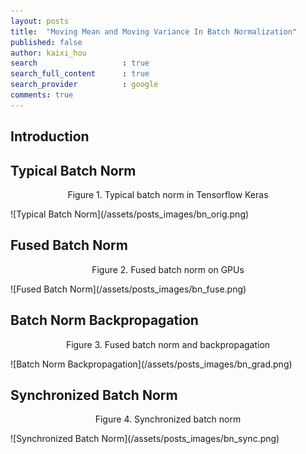 ```yaml
---
layout: posts
title:  "Moving Mean and Moving Variance In Batch Normalization"
published: false
author: kaixi_hou
search                   : true
search_full_content      : true
search_provider          : google
comments: true
---
```


## Introduction
## Typical Batch Norm
<p align=center> Figure 1. Typical batch norm in Tensorflow Keras</p>
![Typical Batch Norm](/assets/posts_images/bn_orig.png)

## Fused Batch Norm
<p align=center> Figure 2. Fused batch norm on GPUs</p>
![Fused Batch Norm](/assets/posts_images/bn_fuse.png)

## Batch Norm Backpropagation
<p align=center> Figure 3. Fused batch norm and backpropagation</p>
![Batch Norm Backpropagation](/assets/posts_images/bn_grad.png)

## Synchronized Batch Norm
<p align=center> Figure 4. Synchronized batch norm</p>
![Synchronized Batch Norm](/assets/posts_images/bn_sync.png)

